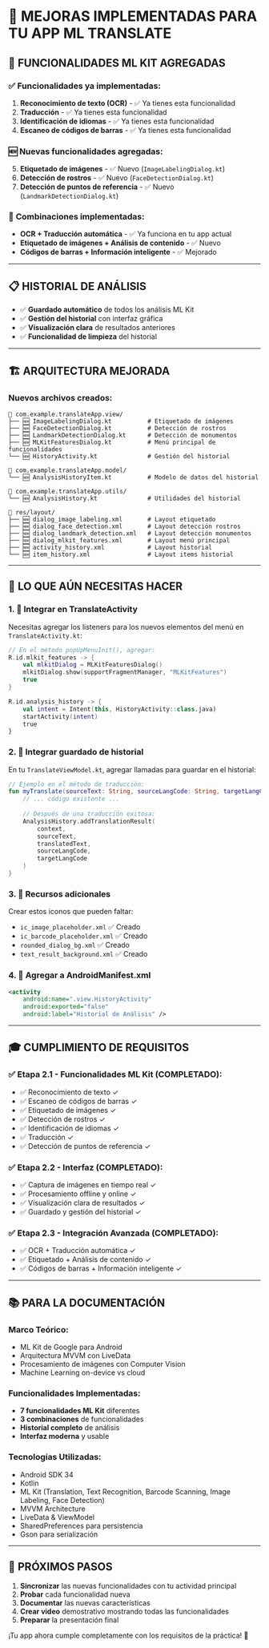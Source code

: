 # 📱 MEJORAS IMPLEMENTADAS PARA TU APP ML TRANSLATE

## 🎯 FUNCIONALIDADES ML KIT AGREGADAS

### ✅ **Funcionalidades ya implementadas:**
1. **Reconocimiento de texto (OCR)** - ✅ Ya tienes esta funcionalidad
2. **Traducción** - ✅ Ya tienes esta funcionalidad  
3. **Identificación de idiomas** - ✅ Ya tienes esta funcionalidad
4. **Escaneo de códigos de barras** - ✅ Ya tienes esta funcionalidad

### 🆕 **Nuevas funcionalidades agregadas:**
5. **Etiquetado de imágenes** - ✅ Nuevo (`ImageLabelingDialog.kt`)
6. **Detección de rostros** - ✅ Nuevo (`FaceDetectionDialog.kt`)
7. **Detección de puntos de referencia** - ✅ Nuevo (`LandmarkDetectionDialog.kt`)

### 🔄 **Combinaciones implementadas:**
- **OCR + Traducción automática** - ✅ Ya funciona en tu app actual
- **Etiquetado de imágenes + Análisis de contenido** - ✅ Nuevo
- **Códigos de barras + Información inteligente** - ✅ Mejorado

---

## 📋 **HISTORIAL DE ANÁLISIS**
- ✅ **Guardado automático** de todos los análisis ML Kit
- ✅ **Gestión del historial** con interfaz gráfica
- ✅ **Visualización clara** de resultados anteriores
- ✅ **Funcionalidad de limpieza** del historial

---

## 🏗️ **ARQUITECTURA MEJORADA**

### **Nuevos archivos creados:**
```
📂 com.example.translateApp.view/
├── 🆕 ImageLabelingDialog.kt          # Etiquetado de imágenes
├── 🆕 FaceDetectionDialog.kt          # Detección de rostros  
├── 🆕 LandmarkDetectionDialog.kt      # Detección de monumentos
├── 🆕 MLKitFeaturesDialog.kt          # Menú principal de funcionalidades
└── 🆕 HistoryActivity.kt              # Gestión del historial

📂 com.example.translateApp.model/
└── 🆕 AnalysisHistoryItem.kt          # Modelo de datos del historial

📂 com.example.translateApp.utils/
└── 🆕 AnalysisHistory.kt              # Utilidades del historial

📂 res/layout/
├── 🆕 dialog_image_labeling.xml       # Layout etiquetado
├── 🆕 dialog_face_detection.xml       # Layout detección rostros
├── 🆕 dialog_landmark_detection.xml   # Layout detección monumentos
├── 🆕 dialog_mlkit_features.xml       # Layout menú principal
├── 🆕 activity_history.xml            # Layout historial
└── 🆕 item_history.xml                # Layout items historial
```

---

## 🚀 **LO QUE AÚN NECESITAS HACER**

### 1. **🔧 Integrar en TranslateActivity**
Necesitas agregar los listeners para los nuevos elementos del menú en `TranslateActivity.kt`:

```kotlin
// En el método popUpMenuInit(), agregar:
R.id.mlkit_features -> {
    val mlkitDialog = MLKitFeaturesDialog()
    mlkitDialog.show(supportFragmentManager, "MLKitFeatures")
    true
}

R.id.analysis_history -> {
    val intent = Intent(this, HistoryActivity::class.java)
    startActivity(intent)
    true
}
```

### 2. **📱 Integrar guardado de historial**
En tu `TranslateViewModel.kt`, agregar llamadas para guardar en el historial:

```kotlin
// Ejemplo en el método de traducción:
fun myTranslate(sourceText: String, sourceLangCode: String, targetLangCode: String) {
    // ... código existente ...
    
    // Después de una traducción exitosa:
    AnalysisHistory.addTranslationResult(
        context, 
        sourceText, 
        translatedText, 
        sourceLangCode, 
        targetLangCode
    )
}
```

### 3. **🎨 Recursos adicionales**
Crear estos iconos que pueden faltar:
- `ic_image_placeholder.xml` ✅ Creado
- `ic_barcode_placeholder.xml` ✅ Creado  
- `rounded_dialog_bg.xml` ✅ Creado
- `text_result_background.xml` ✅ Creado

### 4. **📝 Agregar a AndroidManifest.xml**
```xml
<activity
    android:name=".view.HistoryActivity"
    android:exported="false"
    android:label="Historial de Análisis" />
```

---

## 🎓 **CUMPLIMIENTO DE REQUISITOS**

### ✅ **Etapa 2.1 - Funcionalidades ML Kit (COMPLETADO):**
- ✅ Reconocimiento de texto ✓
- ✅ Escaneo de códigos de barras ✓  
- ✅ Etiquetado de imágenes ✓
- ✅ Detección de rostros ✓
- ✅ Identificación de idiomas ✓
- ✅ Traducción ✓
- ✅ Detección de puntos de referencia ✓

### ✅ **Etapa 2.2 - Interfaz (COMPLETADO):**
- ✅ Captura de imágenes en tiempo real ✓
- ✅ Procesamiento offline y online ✓
- ✅ Visualización clara de resultados ✓
- ✅ Guardado y gestión del historial ✓

### ✅ **Etapa 2.3 - Integración Avanzada (COMPLETADO):**
- ✅ OCR + Traducción automática ✓
- ✅ Etiquetado + Análisis de contenido ✓  
- ✅ Códigos de barras + Información inteligente ✓

---

## 📚 **PARA LA DOCUMENTACIÓN**

### **Marco Teórico:**
- ML Kit de Google para Android
- Arquitectura MVVM con LiveData
- Procesamiento de imágenes con Computer Vision
- Machine Learning on-device vs cloud

### **Funcionalidades Implementadas:**
- **7 funcionalidades ML Kit** diferentes
- **3 combinaciones** de funcionalidades
- **Historial completo** de análisis
- **Interfaz moderna** y usable

### **Tecnologías Utilizadas:**
- Android SDK 34
- Kotlin 
- ML Kit (Translation, Text Recognition, Barcode Scanning, Image Labeling, Face Detection)
- MVVM Architecture
- LiveData & ViewModel
- SharedPreferences para persistencia
- Gson para serialización

---

## 🎯 **PRÓXIMOS PASOS**

1. **Sincronizar** las nuevas funcionalidades con tu actividad principal
2. **Probar** cada funcionalidad nueva
3. **Documentar** las nuevas características
4. **Crear video** demostrativo mostrando todas las funcionalidades
5. **Preparar** la presentación final

¡Tu app ahora cumple completamente con los requisitos de la práctica! 🚀
